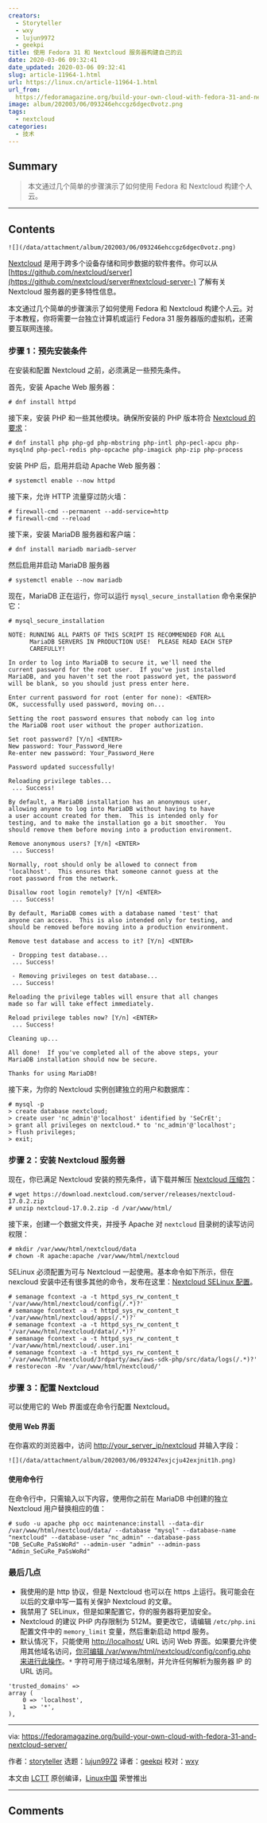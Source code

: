 ```yaml
---
creators:
  - Storyteller
  - wxy
  - lujun9972
  - geekpi
title: 使用 Fedora 31 和 Nextcloud 服务器构建自己的云
date: 2020-03-06 09:32:41
date_updated: 2020-03-06 09:32:41
slug: article-11964-1.html
url: https://linux.cn/article-11964-1.html
url_from: 
  https://fedoramagazine.org/build-your-own-cloud-with-fedora-31-and-nextcloud-server/
image: album/202003/06/093246ehccgz6dgec0votz.png
tags:
  - nextcloud
categories:
  - 技术
---
```


## Summary

> 本文通过几个简单的步骤演示了如何使用 Fedora 和 Nextcloud 构建个人云。

***

<!-- more -->

## Contents

`![](/data/attachment/album/202003/06/093246ehccgz6dgec0votz.png)`

[Nextcloud](https://nextcloud.com/) 是用于跨多个设备存储和同步数据的软件套件。你可以从 [https://github.com/nextcloud/server](https://github.com/nextcloud/server#nextcloud-server-) 了解有关 Nextcloud 服务器的更多特性信息。

本文通过几个简单的步骤演示了如何使用 Fedora 和 Nextcloud 构建个人云。对于本教程，你将需要一台独立计算机或运行 Fedora 31 服务器版的虚拟机，还需要互联网连接。

### 步骤 1：预先安装条件

在安装和配置 Nextcloud 之前，必须满足一些预先条件。

首先，安装 Apache Web 服务器：

```shell
# dnf install httpd
```

接下来，安装 PHP 和一些其他模块。确保所安装的 PHP 版本符合 [Nextcloud 的要求](https://docs.nextcloud.com/server/17/admin_manual/installation/system_requirements.html#server)：

```shell
# dnf install php php-gd php-mbstring php-intl php-pecl-apcu php-mysqlnd php-pecl-redis php-opcache php-imagick php-zip php-process
```

安装 PHP 后，启用并启动 Apache Web 服务器：

```shell
# systemctl enable --now httpd
```

接下来，允许 HTTP 流量穿过防火墙：

```shell
# firewall-cmd --permanent --add-service=http
# firewall-cmd --reload
```

接下来，安装 MariaDB 服务器和客户端：

```shell
# dnf install mariadb mariadb-server
```

然后启用并启动 MariaDB 服务器

```shell
# systemctl enable --now mariadb
```

现在，MariaDB 正在运行，你可以运行 `mysql_secure_installation` 命令来保护它：

```shell
# mysql_secure_installation

NOTE: RUNNING ALL PARTS OF THIS SCRIPT IS RECOMMENDED FOR ALL
      MariaDB SERVERS IN PRODUCTION USE!  PLEASE READ EACH STEP
      CAREFULLY!

In order to log into MariaDB to secure it, we'll need the
current password for the root user.  If you've just installed
MariaDB, and you haven't set the root password yet, the password
will be blank, so you should just press enter here.

Enter current password for root (enter for none): <ENTER>
OK, successfully used password, moving on...

Setting the root password ensures that nobody can log into
the MariaDB root user without the proper authorization.

Set root password? [Y/n] <ENTER>
New password: Your_Password_Here
Re-enter new password: Your_Password_Here

Password updated successfully!

Reloading privilege tables...
 ... Success!

By default, a MariaDB installation has an anonymous user,
allowing anyone to log into MariaDB without having to have
a user account created for them.  This is intended only for
testing, and to make the installation go a bit smoother.  You
should remove them before moving into a production environment.

Remove anonymous users? [Y/n] <ENTER>
 ... Success!

Normally, root should only be allowed to connect from
'localhost'.  This ensures that someone cannot guess at the
root password from the network.

Disallow root login remotely? [Y/n] <ENTER>
 ... Success!

By default, MariaDB comes with a database named 'test' that
anyone can access.  This is also intended only for testing, and
should be removed before moving into a production environment.

Remove test database and access to it? [Y/n] <ENTER>

 - Dropping test database...
 ... Success!

 - Removing privileges on test database...
 ... Success!

Reloading the privilege tables will ensure that all changes
made so far will take effect immediately.

Reload privilege tables now? [Y/n] <ENTER>
 ... Success!

Cleaning up...

All done!  If you've completed all of the above steps, your
MariaDB installation should now be secure.

Thanks for using MariaDB!
```

接下来，为你的 Nextcloud 实例创建独立的用户和数据库：

```shell
# mysql -p
> create database nextcloud;
> create user 'nc_admin'@'localhost' identified by 'SeCrEt';
> grant all privileges on nextcloud.* to 'nc_admin'@'localhost';
> flush privileges;
> exit;
```

### 步骤 2：安装 Nextcloud 服务器

现在，你已满足 Nextcloud 安装的预先条件，请下载并解压 [Nextcloud 压缩包](https://nextcloud.com/install/#instructions-server)：

```shell
# wget https://download.nextcloud.com/server/releases/nextcloud-17.0.2.zip
# unzip nextcloud-17.0.2.zip -d /var/www/html/
```

接下来，创建一个数据文件夹，并授予 Apache 对 `nextcloud` 目录树的读写访问权限：

```shell
# mkdir /var/www/html/nextcloud/data
# chown -R apache:apache /var/www/html/nextcloud
```

SELinux 必须配置为可与 Nextcloud 一起使用。基本命令如下所示，但在 nexcloud 安装中还有很多其他的命令，发布在这里：[Nextcloud SELinux 配置](https://docs.nextcloud.com/server/17/admin_manual/installation/selinux_configuration.html)。

```shell
# semanage fcontext -a -t httpd_sys_rw_content_t '/var/www/html/nextcloud/config(/.*)?'
# semanage fcontext -a -t httpd_sys_rw_content_t '/var/www/html/nextcloud/apps(/.*)?'
# semanage fcontext -a -t httpd_sys_rw_content_t '/var/www/html/nextcloud/data(/.*)?'
# semanage fcontext -a -t httpd_sys_rw_content_t '/var/www/html/nextcloud/.user.ini'
# semanage fcontext -a -t httpd_sys_rw_content_t '/var/www/html/nextcloud/3rdparty/aws/aws-sdk-php/src/data/logs(/.*)?'
# restorecon -Rv '/var/www/html/nextcloud/'
```

### 步骤 3：配置 Nextcloud

可以使用它的 Web 界面或在命令行配置 Nextcloud。

#### 使用 Web 界面

在你喜欢的浏览器中，访问 <http://your_server_ip/nextcloud> 并输入字段：

`![](/data/attachment/album/202003/06/093247exjcju42exjnit1h.png)`

#### 使用命令行

在命令行中，只需输入以下内容，使用你之前在 MariaDB 中创建的独立 Nextcloud 用户替换相应的值：

```shell
# sudo -u apache php occ maintenance:install --data-dir /var/www/html/nextcloud/data/ --database "mysql" --database-name "nextcloud" --database-user "nc_admin" --database-pass "DB_SeCuRe_PaSsWoRd" --admin-user "admin" --admin-pass "Admin_SeCuRe_PaSsWoRd"
```

### 最后几点

* 我使用的是 http 协议，但是 Nextcloud 也可以在 https 上运行。我可能会在以后的文章中写一篇有关保护 Nextcloud 的文章。
* 我禁用了 SELinux，但是如果配置它，你的服务器将更加安全。
* Nextcloud 的建议 PHP 内存限制为 512M。要更改它，请编辑 `/etc/php.ini` 配置文件中的 `memory_limit` 变量，然后重新启动 httpd 服务。
* 默认情况下，只能使用 <http://localhost/> URL 访问 Web 界面。如果要允许使用其他域名访问，[你可编辑 /var/www/html/nextcloud/config/config.php 来进行此操作](https://help.nextcloud.com/t/adding-a-new-trusted-domain/26)。`*` 字符可用于绕过域名限制，并允许任何解析为服务器 IP 的 URL 访问。

```shell
'trusted_domains' =>
array (
    0 => 'localhost',
    1 => '*',
),
```

---

via: <https://fedoramagazine.org/build-your-own-cloud-with-fedora-31-and-nextcloud-server/>

作者：[storyteller](https://fedoramagazine.org/author/storyteller/) 选题：[lujun9972](https://github.com/lujun9972) 译者：[geekpi](https://github.com/geekpi) 校对：[wxy](https://github.com/wxy)

本文由 [LCTT](https://github.com/LCTT/TranslateProject) 原创编译，[Linux中国](https://linux.cn/) 荣誉推出

***

## Comments

